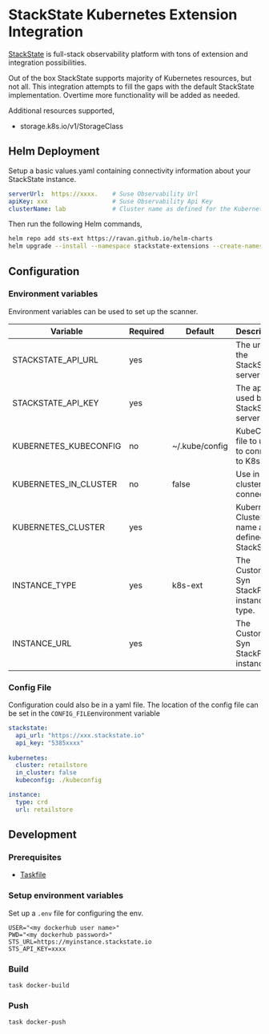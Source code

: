 # StackState Kubernetes Extension Integration

[StackState](https://stackstate.com) is full-stack observability platform with tons of extension and integration possibilities.

Out of the box StackState supports majority of Kubernetes resources, but not all.  This integration attempts to fill the
gaps with the default StackState implementation.  Overtime more functionality will be added as needed.

Additional resources supported,

- storage.k8s.io/v1/StorageClass

## Helm Deployment

Setup a basic values.yaml containing connectivity information about your StackState instance. 

```yaml
serverUrl:  https://xxxx.    # Suse Observability Url
apiKey: xxx                  # Suse Observability Api Key
clusterName: lab             # Cluster name as defined for the Kubernetes StackPack instance in Suse Observability
```

Then run the following Helm commands,

```bash
helm repo add sts-ext https://ravan.github.io/helm-charts
helm upgrade --install --namespace stackstate-extensions --create-namespace -f values.yaml sts sts-ext/stackstate-k8s-ext                            

```

## Configuration

### Environment variables

Environment variables can be used to set up the scanner.

| Variable                     | Required | Default        | Description                                      |
|------------------------------|----------|----------------|--------------------------------------------------|
| STACKSTATE_API_URL           | yes      |                | The url to the StackState server                 |
| STACKSTATE_API_KEY           | yes      |                | The api key used by the StackState server        |
| KUBERNETES_KUBECONFIG        | no       | ~/.kube/config | KubeConfig file to use to connect to K8s         |
| KUBERNETES_IN_CLUSTER        | no       | false          | Use in cluster K8s connection                    |
| KUBERNETES_CLUSTER           | yes      |                | Kubernetes Cluster name as defined in StackState |
| INSTANCE_TYPE                | yes      | k8s-ext        | The Custom Syn StackPack instance type.          |
| INSTANCE_URL                 | yes      |                | The Custom Syn StackPack instance url            |


### Config File

Configuration could also be in a yaml file.
The location of the config file can be set in the `CONFIG_FILE`environment variable

```yaml
stackstate:
  api_url: "https://xxx.stackstate.io"
  api_key: "5385xxxx"
  
kubernetes:
  cluster: retailstore
  in_cluster: false
  kubeconfig: ./kubeconfig

instance:
  type: crd
  url: retailstore

```


## Development

### Prerequisites

- [Taskfile](https://taskfile.dev/installation/)


### Setup environment variables

Set up a `.env` file for configuring the env.

```
USER="<my dockerhub user name>"
PWD="<my dockerhub password>"
STS_URL=https://myinstance.stackstate.io
STS_API_KEY=xxxx
```
### Build

```shell
task docker-build
```

### Push

```shell
task docker-push
```

